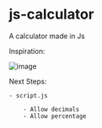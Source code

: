 # js-calculator
A calculator made in Js

Inspiration:

![image](https://user-images.githubusercontent.com/118442144/218381184-34dc876a-44c5-4700-8d1e-275e95dacf36.png)

Next Steps:

    - script.js

        - Allow decimals
        - Allow percentage